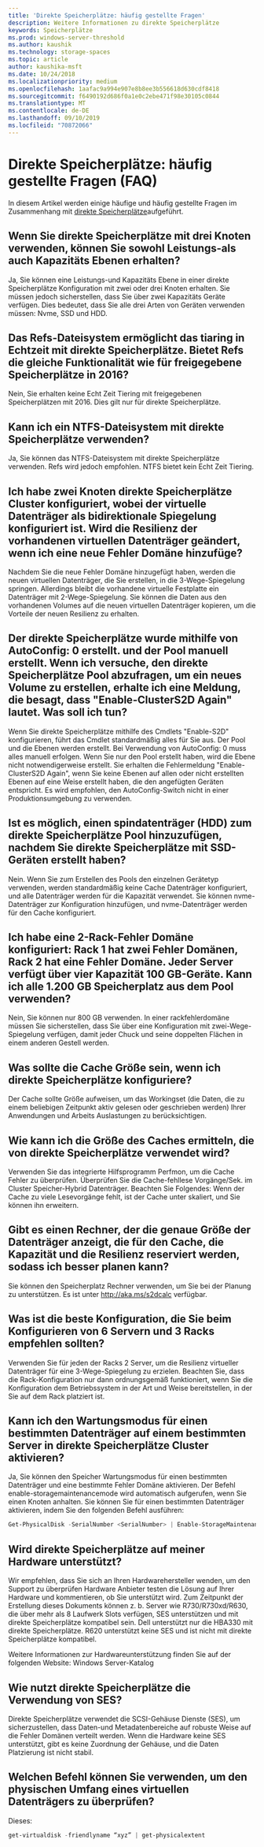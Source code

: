 ```yaml
---
title: 'Direkte Speicherplätze: häufig gestellte Fragen'
description: Weitere Informationen zu direkte Speicherplätze
keywords: Speicherplätze
ms.prod: windows-server-threshold
ms.author: kaushik
ms.technology: storage-spaces
ms.topic: article
author: kaushika-msft
ms.date: 10/24/2018
ms.localizationpriority: medium
ms.openlocfilehash: 1aafac9a994e907e8b8ee3b556618d630cdf8418
ms.sourcegitcommit: f6490192d686f0a1e0c2ebe471f98e30105c0844
ms.translationtype: MT
ms.contentlocale: de-DE
ms.lasthandoff: 09/10/2019
ms.locfileid: "70872066"
---
```

# <a name="storage-spaces-direct---frequently-asked-questions-faq"></a>Direkte Speicherplätze: häufig gestellte Fragen (FAQ)

In diesem Artikel werden einige häufige und häufig gestellte Fragen im Zusammenhang mit [direkte Speicherplätze](storage-spaces-direct-overview.md)aufgeführt.

## <a name="when-you-use-storage-spaces-direct-with-3-nodes-can-you-get-both-performance-and-capacity-tiers"></a>Wenn Sie direkte Speicherplätze mit drei Knoten verwenden, können Sie sowohl Leistungs-als auch Kapazitäts Ebenen erhalten?

Ja, Sie können eine Leistungs-und Kapazitäts Ebene in einer direkte Speicherplätze Konfiguration mit zwei oder drei Knoten erhalten. Sie müssen jedoch sicherstellen, dass Sie über zwei Kapazitäts Geräte verfügen. Dies bedeutet, dass Sie alle drei Arten von Geräten verwenden müssen: Nvme, SSD und HDD.
 
## <a name="refs-file-system-provides-real-time-tiaring-with-storage-spaces-direct-does-refs-provides-the-same-functionality-with-shared-storage-spaces-in-2016"></a>Das Refs-Dateisystem ermöglicht das tiaring in Echtzeit mit direkte Speicherplätze. Bietet Refs die gleiche Funktionalität wie für freigegebene Speicherplätze in 2016?

Nein, Sie erhalten keine Echt Zeit Tiering mit freigegebenen Speicherplätzen mit 2016. Dies gilt nur für direkte Speicherplätze. 
 
## <a name="can-i-use-an-ntfs-file-system-with-storage-spaces-direct"></a>Kann ich ein NTFS-Dateisystem mit direkte Speicherplätze verwenden?
  
Ja, Sie können das NTFS-Dateisystem mit direkte Speicherplätze verwenden. Refs wird jedoch empfohlen. NTFS bietet kein Echt Zeit Tiering. 
 
## <a name="i-have-configured-2-node-storage-spaces-direct-clusters-where-the-virtual-disk-is-configured-as-2-way-mirror-resiliency-if-i-add-a-new-fault-domain-will-the-resiliency-of-the-existing-virtual-disk-change"></a>Ich habe zwei Knoten direkte Speicherplätze Cluster konfiguriert, wobei der virtuelle Datenträger als bidirektionale Spiegelung konfiguriert ist. Wird die Resilienz der vorhandenen virtuellen Datenträger geändert, wenn ich eine neue Fehler Domäne hinzufüge?

Nachdem Sie die neue Fehler Domäne hinzugefügt haben, werden die neuen virtuellen Datenträger, die Sie erstellen, in die 3-Wege-Spiegelung springen. Allerdings bleibt die vorhandene virtuelle Festplatte ein Datenträger mit 2-Wege-Spiegelung. Sie können die Daten aus den vorhandenen Volumes auf die neuen virtuellen Datenträger kopieren, um die Vorteile der neuen Resilienz zu erhalten.
 
## <a name="the-storage-spaces-direct-was-created-using-the-autoconfig0-switch-and-the-pool-created-manually-when-i-try-to-query-the-storage-spaces-direct-pool-to-create-a-new-volume-i-get-a-message-that-says-enable-clusters2d-again-what-should-i-do"></a>Der direkte Speicherplätze wurde mithilfe von AutoConfig: 0 erstellt. und der Pool manuell erstellt. Wenn ich versuche, den direkte Speicherplätze Pool abzufragen, um ein neues Volume zu erstellen, erhalte ich eine Meldung, die besagt, dass "Enable-ClusterS2D Again" lautet. Was soll ich tun?

Wenn Sie direkte Speicherplätze mithilfe des Cmdlets "Enable-S2D" konfigurieren, führt das Cmdlet standardmäßig alles für Sie aus. Der Pool und die Ebenen werden erstellt. Bei Verwendung von AutoConfig: 0 muss alles manuell erfolgen. Wenn Sie nur den Pool erstellt haben, wird die Ebene nicht notwendigerweise erstellt. Sie erhalten die Fehlermeldung "Enable-ClusterS2D Again", wenn Sie keine Ebenen auf allen oder nicht erstellten Ebenen auf eine Weise erstellt haben, die den angefügten Geräten entspricht. Es wird empfohlen, den AutoConfig-Switch nicht in einer Produktionsumgebung zu verwenden. 
 
## <a name="is-it-possible-to-add-a-spinning-disk-hdd-to-the-storage-spaces-direct-pool-after-you-have-created-storage-spaces-direct-with-ssd-devices"></a>Ist es möglich, einen spindatenträger (HDD) zum direkte Speicherplätze Pool hinzuzufügen, nachdem Sie direkte Speicherplätze mit SSD-Geräten erstellt haben?

Nein. Wenn Sie zum Erstellen des Pools den einzelnen Gerätetyp verwenden, werden standardmäßig keine Cache Datenträger konfiguriert, und alle Datenträger werden für die Kapazität verwendet. Sie können nvme-Datenträger zur Konfiguration hinzufügen, und nvme-Datenträger werden für den Cache konfiguriert.
 
## <a name="i-have-configured-a-2-rack-fault-domain-rack-1-has-2-fault-domains-rack-2-has-1-fault-domain-each-server-has-4-capacity-100-gb-devices-can-i-use-all-1200-gb-of-space-from-the-pool"></a>Ich habe eine 2-Rack-Fehler Domäne konfiguriert: Rack 1 hat zwei Fehler Domänen, Rack 2 hat eine Fehler Domäne. Jeder Server verfügt über vier Kapazität 100 GB-Geräte. Kann ich alle 1.200 GB Speicherplatz aus dem Pool verwenden?

Nein, Sie können nur 800 GB verwenden. In einer rackfehlerdomäne müssen Sie sicherstellen, dass Sie über eine Konfiguration mit zwei-Wege-Spiegelung verfügen, damit jeder Chuck und seine doppelten Flächen in einem anderen Gestell werden.
 
## <a name="what-should-the-cache-size-be-when-i-am-configuring-storage-spaces-direct"></a>Was sollte die Cache Größe sein, wenn ich direkte Speicherplätze konfiguriere?

Der Cache sollte Größe aufweisen, um das Workingset (die Daten, die zu einem beliebigen Zeitpunkt aktiv gelesen oder geschrieben werden) Ihrer Anwendungen und Arbeits Auslastungen zu berücksichtigen.

## <a name="how-can-i-determine-the-size-of-cache-that-is-being-used-by-storage-spaces-direct"></a>Wie kann ich die Größe des Caches ermitteln, die von direkte Speicherplätze verwendet wird?

Verwenden Sie das integrierte Hilfsprogramm Perfmon, um die Cache Fehler zu überprüfen. Überprüfen Sie die Cache-fehllese Vorgänge/Sek. im Cluster Speicher-Hybrid Datenträger. Beachten Sie Folgendes: Wenn der Cache zu viele Lesevorgänge fehlt, ist der Cache unter skaliert, und Sie können ihn erweitern. 
 
## <a name="is-there-a-calculator-that-shows-the-exact-size-of-the-disks-that-are-being-set-aside-for-cache-capacity-and-resiliency-that-would-enable-me-to-plan-better"></a>Gibt es einen Rechner, der die genaue Größe der Datenträger anzeigt, die für den Cache, die Kapazität und die Resilienz reserviert werden, sodass ich besser planen kann?

Sie können den Speicherplatz Rechner verwenden, um Sie bei der Planung zu unterstützen. Es ist unter http://aka.ms/s2dcalc verfügbar.
 
## <a name="what-is-the-best-configuration-that-you-would-recommend-when-configuring-6-servers-and-3-racks"></a>Was ist die beste Konfiguration, die Sie beim Konfigurieren von 6 Servern und 3 Racks empfehlen sollten?

Verwenden Sie für jeden der Racks 2 Server, um die Resilienz virtueller Datenträger für eine 3-Wege-Spiegelung zu erzielen. Beachten Sie, dass die Rack-Konfiguration nur dann ordnungsgemäß funktioniert, wenn Sie die Konfiguration dem Betriebssystem in der Art und Weise bereitstellen, in der Sie auf dem Rack platziert ist. 
 
## <a name="can-i-enable-maintenance-mode-for-a-specific-disk-on-a-specific-server-in-storage-spaces-direct-cluster"></a>Kann ich den Wartungsmodus für einen bestimmten Datenträger auf einem bestimmten Server in direkte Speicherplätze Cluster aktivieren?

Ja, Sie können den Speicher Wartungsmodus für einen bestimmten Datenträger und eine bestimmte Fehler Domäne aktivieren. Der Befehl enable-storagemaintenancemode wird automatisch aufgerufen, wenn Sie einen Knoten anhalten. Sie können Sie für einen bestimmten Datenträger aktivieren, indem Sie den folgenden Befehl ausführen:

```powershell
Get-PhysicalDisk -SerialNumber <SerialNumber> | Enable-StorageMaintenanceMode
```

## <a name="is-storage-spaces-direct-supported-on-my-hardware"></a>Wird direkte Speicherplätze auf meiner Hardware unterstützt?

Wir empfehlen, dass Sie sich an Ihren Hardwarehersteller wenden, um den Support zu überprüfen Hardware Anbieter testen die Lösung auf Ihrer Hardware und kommentieren, ob Sie unterstützt wird. Zum Zeitpunkt der Erstellung dieses Dokuments können z. b. Server wie R730/R730xd/R630, die über mehr als 8 Laufwerk Slots verfügen, SES unterstützen und mit direkte Speicherplätze kompatibel sein. Dell unterstützt nur die HBA330 mit direkte Speicherplätze. R620 unterstützt keine SES und ist nicht mit direkte Speicherplätze kompatibel.

Weitere Informationen zur Hardwareunterstützung finden Sie auf der folgenden Website: Windows Server-Katalog
 
## <a name="how-does-storage-spaces-direct-make-use-of-ses"></a>Wie nutzt direkte Speicherplätze die Verwendung von SES?

Direkte Speicherplätze verwendet die SCSI-Gehäuse Dienste (SES), um sicherzustellen, dass Daten-und Metadatenbereiche auf robuste Weise auf die Fehler Domänen verteilt werden. Wenn die Hardware keine SES unterstützt, gibt es keine Zuordnung der Gehäuse, und die Daten Platzierung ist nicht stabil.
 
## <a name="what-command-can-you-use-to-check-the-physical-extent-for-a-virtual-disk"></a>Welchen Befehl können Sie verwenden, um den physischen Umfang eines virtuellen Datenträgers zu überprüfen?
  
Dieses:

```powershell
get-virtualdisk -friendlyname “xyz” | get-physicalextent
```
